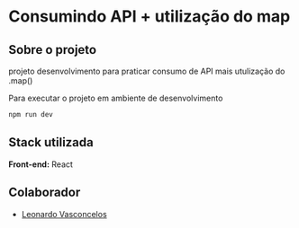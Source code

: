 
# Consumindo API + utilização do map

## Sobre o projeto

projeto desenvolvimento para praticar consumo de API mais utulização do .map()

Para executar o projeto em ambiente de desenvolvimento

```bash
npm run dev
```


## Stack utilizada

**Front-end:** React

## Colaborador

- [Leonardo Vasconcelos](https://github.com/leonardofv)

